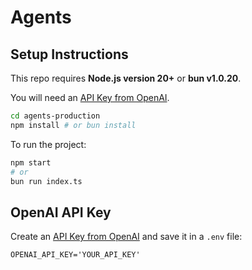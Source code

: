 # Agents

## Setup Instructions

This repo requires **Node.js version 20+** or **bun v1.0.20**.

You will need an [API Key from OpenAI](https://platform.openai.com/settings/organization/api-keys).

```bash
cd agents-production
npm install # or bun install
```

To run the project:

```bash
npm start
# or
bun run index.ts
```

## OpenAI API Key

Create an [API Key from OpenAI](https://platform.openai.com/settings/organization/api-keys) and save it in a `.env` file:

```
OPENAI_API_KEY='YOUR_API_KEY'
```
